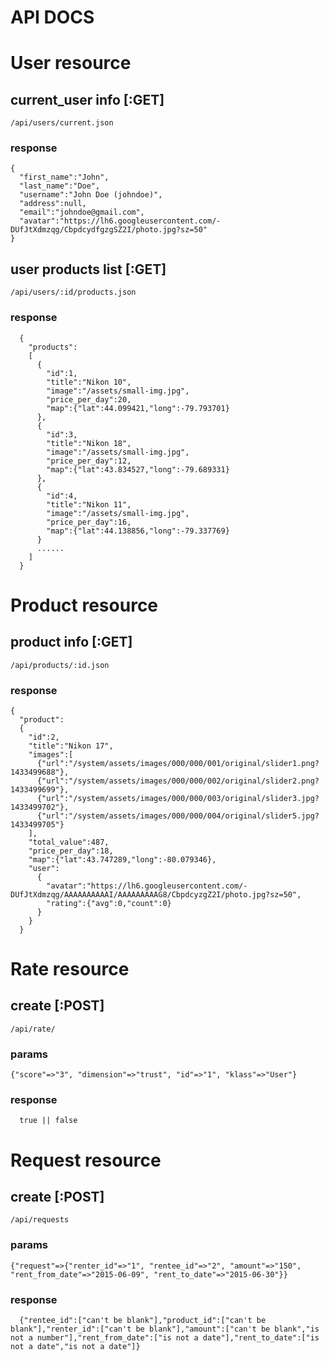 # API DOCS #

# User resource

## current_user info [:GET]
`/api/users/current.json`

### response

```
{
  "first_name":"John",
  "last_name":"Doe",
  "username":"John Doe (johndoe)",
  "address":null,
  "email":"johndoe@gmail.com",
  "avatar":"https://lh6.googleusercontent.com/-DUfJtXdmzqg/CbpdcydfgzgSZ2I/photo.jpg?sz=50"
}
```
## user products list [:GET]
`/api/users/:id/products.json`

### response

```
  {
    "products":
    [
      {
        "id":1,
        "title":"Nikon 10",
        "image":"/assets/small-img.jpg",
        "price_per_day":20,
        "map":{"lat":44.099421,"long":-79.793701}
      },
      {
        "id":3,
        "title":"Nikon 18",
        "image":"/assets/small-img.jpg",
        "price_per_day":12,
        "map":{"lat":43.834527,"long":-79.689331}
      },
      {
        "id":4,
        "title":"Nikon 11",
        "image":"/assets/small-img.jpg",
        "price_per_day":16,
        "map":{"lat":44.138856,"long":-79.337769}
      }
      ......
    ]
  }
```

# Product resource

## product info [:GET]
`/api/products/:id.json`

### response
```
{
  "product":
  {
    "id":2,
    "title":"Nikon 17",
    "images":[
      {"url":"/system/assets/images/000/000/001/original/slider1.png?1433499688"},
      {"url":"/system/assets/images/000/000/002/original/slider2.png?1433499699"},
      {"url":"/system/assets/images/000/000/003/original/slider3.jpg?1433499702"},
      {"url":"/system/assets/images/000/000/004/original/slider5.jpg?1433499705"}
    ],
    "total_value":487,
    "price_per_day":18,
    "map":{"lat":43.747289,"long":-80.079346},
    "user":
      {
        "avatar":"https://lh6.googleusercontent.com/-DUfJtXdmzqg/AAAAAAAAAAI/AAAAAAAAAG8/CbpdcyzgZ2I/photo.jpg?sz=50",
        "rating":{"avg":0,"count":0}
      }
    }
  }
```

# Rate resource

## create [:POST]
`/api/rate/`

### params
`{"score"=>"3", "dimension"=>"trust", "id"=>"1", "klass"=>"User"}`

### response

```
  true || false
```

# Request resource

## create [:POST]
`/api/requests`

### params

```
{"request"=>{"renter_id"=>"1", "rentee_id"=>"2", "amount"=>"150", "rent_from_date"=>"2015-06-09", "rent_to_date"=>"2015-06-30"}}
```
### response
```
  {"rentee_id":["can't be blank"],"product_id":["can't be blank"],"renter_id":["can't be blank"],"amount":["can't be blank","is not a number"],"rent_from_date":["is not a date"],"rent_to_date":["is not a date","is not a date"]}
```

